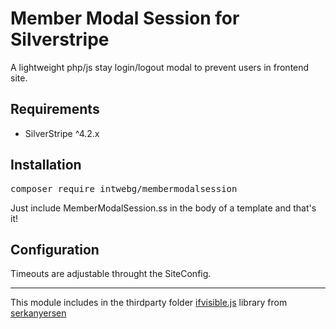 <h1>Member Modal Session for Silverstripe</h1>
<p>A lightweight php/js stay login/logout modal to prevent users in frontend site.</p>

<h2>Requirements</h2>
<ul><li>SilverStripe ^4.2.x</li></ul>

<h2>Installation</h2>
<pre>composer require intwebg/membermodalsession</pre>
<p>Just include MemberModalSession.ss in the body of a template and that's it!</p>
<h2>Configuration</h2>
<p>Timeouts are adjustable throught the SiteConfig.</p>
<hr>
<p>This module includes in the thirdparty folder <a href="https://github.com/serkanyersen/ifvisible.js/">ifvisible.js</a> library from <a href="https://github.com/serkanyersen">serkanyersen</a></p>
